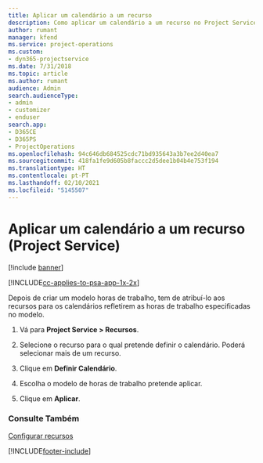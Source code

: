 ```yaml
---
title: Aplicar um calendário a um recurso
description: Como aplicar um calendário a um recurso no Project Service
author: rumant
manager: kfend
ms.service: project-operations
ms.custom:
- dyn365-projectservice
ms.date: 7/31/2018
ms.topic: article
ms.author: rumant
audience: Admin
search.audienceType:
- admin
- customizer
- enduser
search.app:
- D365CE
- D365PS
- ProjectOperations
ms.openlocfilehash: 94c646db684525cdc71bd935643a3b7ee2d40ea7
ms.sourcegitcommit: 418fa1fe9d605b8faccc2d5dee1b04b4e753f194
ms.translationtype: HT
ms.contentlocale: pt-PT
ms.lasthandoff: 02/10/2021
ms.locfileid: "5145507"
---
```

# <a name="apply-a-calendar-to-a-resource-project-service"></a>Aplicar um calendário a um recurso (Project Service)

[!include [banner](../includes/psa-now-project-operations.md)]

[!INCLUDE[cc-applies-to-psa-app-1x-2x](../includes/cc-applies-to-psa-app-1x-2x.md)]

Depois de criar um modelo horas de trabalho, tem de atribuí-lo aos recursos para os calendários refletirem as horas de trabalho especificadas no modelo.  
  
1.  Vá para **Project Service > Recursos**.  
  
2.  Selecione o recurso para o qual pretende definir o calendário. Poderá selecionar mais de um recurso.  
  
3.  Clique em **Definir Calendário**.  
  
4.  Escolha o modelo de horas de trabalho pretende aplicar.  
  
5.  Clique em **Aplicar**.  
  
### <a name="see-also"></a>Consulte Também  
 [Configurar recursos](../psa/set-up-resources.md)


[!INCLUDE[footer-include](../includes/footer-banner.md)]
